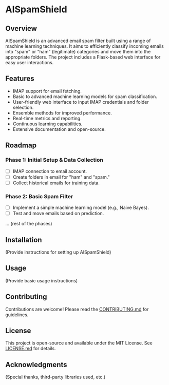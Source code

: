 # AISpamShield

## Overview
AISpamShield is an advanced email spam filter built using a range of machine learning techniques. It aims to efficiently classify incoming emails into "spam" or "ham" (legitimate) categories and move them into the appropriate folders. The project includes a Flask-based web interface for easy user interactions.

## Features
- IMAP support for email fetching.
- Basic to advanced machine learning models for spam classification.
- User-friendly web interface to input IMAP credentials and folder selection.
- Ensemble methods for improved performance.
- Real-time metrics and reporting.
- Continuous learning capabilities.
- Extensive documentation and open-source.

## Roadmap
### Phase 1: Initial Setup & Data Collection
- [ ] IMAP connection to email account.
- [ ] Create folders in email for "ham" and "spam."
- [ ] Collect historical emails for training data.

### Phase 2: Basic Spam Filter
- [ ] Implement a simple machine learning model (e.g., Naive Bayes).
- [ ] Test and move emails based on prediction.

... (rest of the phases)

## Installation
(Provide instructions for setting up AISpamShield)

## Usage
(Provide basic usage instructions)

## Contributing
Contributions are welcome! Please read the [CONTRIBUTING.md](CONTRIBUTING.md) for guidelines.

## License
This project is open-source and available under the MIT License. See [LICENSE.md](LICENSE.md) for details.

## Acknowledgments
(Special thanks, third-party libraries used, etc.)
